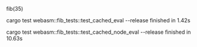 fib(35)

cargo test webasm::fib_tests::test_cached_eval --release
finished in 1.42s

cargo test webasm::fib_tests::test_cached_node_eval --release
finished in 10.63s
